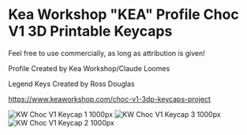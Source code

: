 # Kea Workshop "KEA" Profile Choc V1 3D Printable Keycaps

Feel free to use commercially, as long as attribution is given!

Profile Created by Kea Workshop/Claude Loomes

Legend Keys Created by Ross Douglas 

https://www.keaworkshop.com/choc-v1-3dp-keycaps-project


![KW Choc V1 Keycap 1 1000px ](https://github.com/klouderone/kwchocv1keycaps/assets/136342173/fe14f961-8a48-4431-bf91-d87cf4a46852)
![KW Choc V1 Keycap 3 1000px ](https://github.com/klouderone/kwchocv1keycaps/assets/136342173/4e941cb2-457c-480f-855f-f92ca84ea3c6)
![KW Choc V1 Keycap 2 1000px ](https://github.com/klouderone/kwchocv1keycaps/assets/136342173/460090e3-32b2-4aa7-927e-91611836d9b1)


